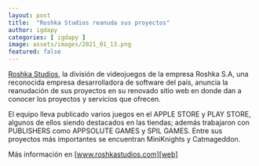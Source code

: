 ```yaml
---
layout: post
title:  "Roshka Studios reanuda sus proyectos"
author: igdapy
categories: [ igdapy ]
image: assets/images/2021_01_13.png
featured: false
---
```


[Roshka Studios][web], la división de videojuegos de la empresa Roshka S.A, una reconocida empresa desarrolladora de software del país, anuncia la reanudación de sus proyectos en su renovado sitio web en donde dan a conocer los proyectos y servicios que ofrecen.

El equipo lleva publicado varios juegos en el APPLE STORE y PLAY STORE, algunos de ellos siendo destacados en las tiendas; además trabajaron con PUBLISHERS como APPSOLUTE GAMES y SPIL GAMES. Entre sus proyectos más importantes se encuentran MiniKnights y Catmageddon.

Más información en [www.roshkastudios.com][web]

[web]:https://www.roshkastudios.com
